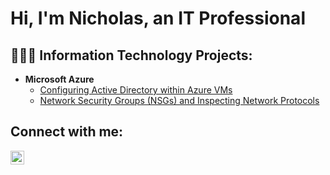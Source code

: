 <h1>Hi, I'm Nicholas, an IT Professional</h1>

<h2>👨🏾‍💻 Information Technology Projects:</h2>

- <strong>Microsoft Azure</strong>
  - [Configuring Active Directory within Azure VMs](https://www.youtube.com/watch?v=asL_fWUxj6o)
  - [Network Security Groups (NSGs) and Inspecting Network Protocols](https://github.com/NicholasVirgil/azure-network-protocols)

<h2>Connect with me:</h2>


[<img align="left" alt="Nicholas | LinkedIn" width="22px" src="https://cdn.jsdelivr.net/npm/simple-icons@v3/icons/linkedin.svg" />][linkedin]




[linkedin]: https://www.linkedin.com/in/nicholasvirgil/
